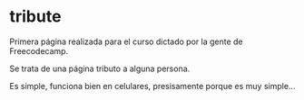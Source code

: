 # tribute

Primera página realizada para el curso dictado por la gente de Freecodecamp.

Se trata de una página tributo a alguna persona.

Es simple, funciona bien en celulares, presisamente porque es muy simple...